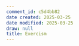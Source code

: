 ```yaml
---
comment_id: c5d4bb82
date created: 2025-03-25
date modified: 2025-03-25
draw: null
title: Exercism
---
```

